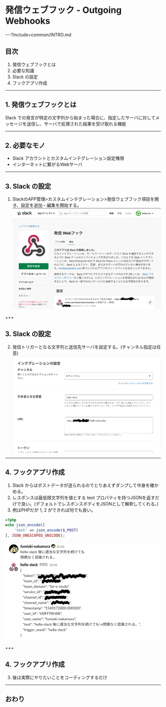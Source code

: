 # 発信ウェブフック - Outgoing Webhooks

---?include=common/INTRO.md

## 目次
1. 発信ウェブフックとは
2. 必要な知識
3. Slack の設定
4. フックアプリ作成

---

## 1. 発信ウェブフックとは
Slack での発言が特定の文字列から始まった場合に、指定したサーバに対してメッセージを送信し、サーバで処理された結果を受け取れる機能

---

## 2. 必要なモノ
- Slack アカウントとカスタムインテグレーション設定権限
- インターネットに繋がるWebサーバ

---

## 3. Slack の設定
1. SlackのAPP管理>カスタムインテグレーション>発信ウェブフック項目を開き、設定を追加・編集を開始する。
![slack1.png](outgoing-webhooks/slack1.png)

+++

## 3. Slack の設定
2. 発信トリガーとなる文字列と送信先サーバを設定する。(チャンネル指定は任意)
![slack2.png](outgoing-webhooks/slack2.png)

---

## 4. フックアプリ作成
1. Slack からはポストデータが送られるのでとりあえずダンプして中身を確かめる。
2. レスポンスは最低限文字列を値とする text プロパティを持つJSONを返すだけで良い。(デフォルトでレスポンスボディをJSONとして解釈してくれる。)
3. 例はPHPだが 1, 2 ができれば何でも良い。

```php
<?php
echo json_encode([
	'text' => json_encode($_POST)
], JSON_UNESCAPED_UNICODE);
```

![result1.png](outgoing-webhooks/result1.png)

+++

## 4. フックアプリ作成
3. 後は実際にやりたいことをコーディングするだけ

---

## おわり


